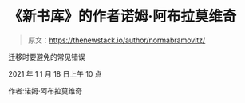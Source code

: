 # 《新书库》的作者诺姆·阿布拉莫维奇

> 原文：<https://thenewstack.io/author/normabramovitz/>

迁移时要避免的常见错误

2021 年 1 1 月 18 日上午 10 点

作者:诺姆·阿布拉莫维奇